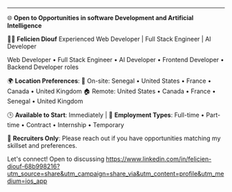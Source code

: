 

---

🌐 **Open to Opportunities in software Development and Artificial Intelligence**

👨‍💻 **Felicien Diouf**
Experienced Web Developer | Full Stack Engineer | AI Developer

 Web Developer • Full Stack Engineer • AI Developer • Frontend Developer • Backend Developer roles

🌍 **Location Preferences**:
🏢 On-site: Senegal • United States • France • Canada • United Kingdom
🏠 Remote: United States • Canada • France • Senegal • United Kingdom

🕒 **Available to Start**: Immediately | 💼 **Employment Types**: Full-time • Part-time • Contract • Internship • Temporary

📩 **Recruiters Only**: Please reach out if you have opportunities matching my skillset and preferences.

Let's connect! Open to discussing https://www.linkedin.com/in/felicien-diouf-68b998216?utm_source=share&utm_campaign=share_via&utm_content=profile&utm_medium=ios_app
